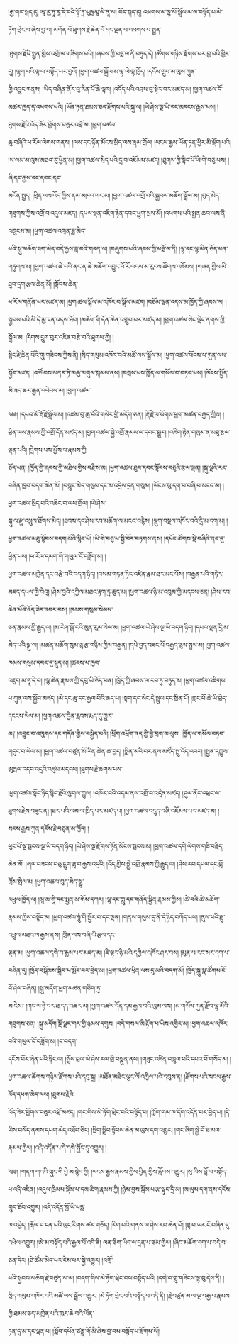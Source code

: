 ﻿  
།རྒྱ་གར་སྐད་དུ། ཨཱ་རྱ་ཏཱ་རཱ་དེ་བའི་སྟོ་ཏྲ་པུཥྤ་མཱ་ལི་ནཱ་མ། བོད་སྐད་དུ། འཕགས་མ་ལྷ་མོ་སྒྲོལ་མ་ལ་བསྟོད་པ་མེ་ཏོག་ཕྲེང་བ་ཞེས་བྱ་བ། མགོན་པོ་ཐུགས་རྗེ་ཆེན་པོ་དང་ལྡན་པ་འཕགས་པ་སྤྱན་  
  
།ཐུགས་རྗེའི་སྤྱན་གྱིས་འགྲོ་ལ་གཟིགས་པའི། །ཞབས་ཀྱི་པདྨ་ལ་ནི་བཏུད་དེ། །ཚོགས་གཉིས་རྫོགས་པར་བྱ་བའི་ཕྱིར་དུ། །ལྷག་པའི་ལྷ་ལ་བསྟོད་པར་བྱའོ། །ཕྱག་འཚལ་སྒྲོལ་མ་ལྷ་ཡེ་ལྷ་ཁྱོད། །དངོས་གྲུབ་མ་ལུས་ཀུན་  
གྱི་འབྱུང་གནས། །ཡིད་བཞིན་ནོར་བུ་རིན་པོ་ཆེ་ལྟར། །འདོད་པའི་འབྲས་བུ་སྟེར་བར་མཛད་མ། །ཕྱག་འཚལ་ངོ་མཚར་ཁྱད་དུ་འཕགས་པའི། །ཡོན་ཏན་ཐམས་ཅད་རྫོགས་པའི་སྐུ་ལ། །ཡེ་ཤེས་ལྔ་ཡི་རང་མདངས་རྒྱས་པས། །ཐུགས་རྗེའི་འོད་ཟོར་ཕྱོགས་བཅུར་འཕྲོ་མ། །ཕྱག་འཚལ་  
ཆུ་བཞིའི་ཕ་རོལ་ལེགས་གནས། །ལས་དང་ཉོན་མོངས་སྲིད་ལས་རྣམ་གྲོལ། །སངས་རྒྱས་ཡོན་ཏན་ཕྱིར་མི་ལྡོག་པའི། །ས་ལམ་མ་ལུས་མཐའ་རུ་ཕྱིན་མ། །ཕྱག་འཚལ་སྲིད་པའི་དྲ་བ་འཇོམས་མཛད། །ཐུགས་ཀྱི་སྟིང་པོ་ཡི་གེ་བཅུ་པས། །ཞི་དང་རྒྱས་དང་དབང་དང་  
མངོན་སྤྱད། །ཕྲིན་ལས་འོད་ཀྱིས་ནམ་མཁའ་གང་མ། །ཕྱག་འཚལ་འགྲོ་བའི་སྐྱབས་མཆོག་སྒྲོལ་མ། །བུད་མེད་གཟུགས་ཀྱིས་འགྲོ་བ་འདུལ་མཛད། །དཔལ་ལྡན་འཇིག་རྟེན་དབང་ཕྱུག་སྲས་མོ། །འཕགས་པའི་སྤྱན་ཆབ་ལས་ནི་འཁྲུངས་མ། །ཕྱག་འཚལ་འགྲན་ཟླ་མེད་  
པའི་སྐུ་མཆོག་ཟག་མེད་བདེ་རྒྱས་ཟླ་བའི་གདན་ལ། །བཞུགས་པའི་ཞབས་ཀྱི་པདྨོ་ལ་ནི། །ལྷ་དང་ལྷ་མིན་ཅོད་པན་གཏུགས་མ། །ཕྱག་འཚལ་ཆེ་བའི་ནང་ན་ཆེ་མཆོག་འབྱུང་བོ་རོ་ལངས་མ་རུངས་ཚོགས་འཇོམས། །གཞན་གྱིས་མི་ཐུབ་དྲག་རྩལ་ཆེན་མོ། །སྟོབས་ཆེན་  
ཕ་རོལ་གནོན་པར་མཛད་མ། །ཕྱག་ཚལ་སྒྲོལ་མ་འཁོར་བ་སྒྲོལ་མཛད། །བཅོམ་ལྡན་འདས་མ་ཁྱོད་ཀྱི་ཞབས་ལ། །སྐྱབས་པའི་མི་དེ་མྱ་ངན་འདས་ཐོབ། །མཆོག་གི་དོན་ཆེན་འགྲུབ་པར་མཛད་མ། །ཕྱག་འཚལ་སེང་ལྡེང་ནགས་ཀྱི་སྒྲོལ་མ། །རིགས་དྲུག་བུར་འཛིན་བརྩེ་བའི་ཐུགས་ཀྱི། །  
སྙིང་རྗེ་ཆེན་པོའི་གྲུ་གཟིངས་ཀྱིས་ནི། །སྲིད་གསུམ་འཁོར་བའི་མཚོ་ལས་སྒྲོལ་མ། །ཕྱག་འཚལ་ཕོངས་པ་ཀུན་ལས་སྐྱོབ་མཛད། །འཚོ་བས་མནར་ཏེ་མཆུ་མགུལ་སྐམས་ནས། །བཀྲས་པས་ཁྱོད་ལ་གསོལ་བ་བཏབ་པས། །ལོངས་སྤྱོད་མི་ཟད་ཆར་རྒྱན་འབེབས་མ། །ཕྱག་འཚལ་  
  
༄༅། །དཔའ་མོ་རྡོ་རྗེ་སྒྲོལ་མ། །འཛམ་བུ་ཆུ་བོའི་གསེར་གྱི་མདོག་ཅན། །རྡོ་རྗེ་ལ་སོགས་ཕྱག་མཚན་བརྒྱད་ཀྱིས། །ཕྲིན་ལས་རྣམས་ཀྱི་འགྲོ་དོན་མཛད་མ། །ཕྱག་འཚལ་སྐྱེ་འགྲོ་རྣམས་ལ་དབང་སྒྱུར། །འཇིག་རྟེན་གསུམ་ན་མཐུ་རྩལ་ལྡན་པའི། །དྲེགས་པས་མྱོས་པ་རྣམས་ཀྱི་  
ཅོད་པན། །ཁྱོད་ཀྱི་ཞབས་ཀྱི་མཐིལ་གྱིས་བརྫིས་མ། །ཕྱག་འཚལ་ཐུབ་དབང་སྟོབས་བཅུའི་རྩལ་ལྡན། །སྐུ་ལྔའི་རང་བཞིན་ཁྱབ་བདག་ཆེན་མོ། །བསྲུང་མེད་གསུམ་དང་མ་འདྲེས་དྲན་གསུམ། །ཡོངས་སུ་དག་པ་བཞི་པ་མངའ་མ། །ཕྱག་འཚལ་སྲིད་པའི་འཆིང་བ་ལས་གྲོལ། །ཡེ་ཤེས་  
སྐུ་ལ་རྫུ་འཕྲུལ་ཐོགས་མེད། །ཐབས་དང་ཤེས་རབ་མཆོག་ལ་མངའ་བརྙེས། །སྡུག་བསྔལ་འཁོར་བའི་དྲི་མ་དག་མ། །ཕྱག་འཚལ་མཐུ་སྟོབས་བདག་མོའི་སྙིང་པོ། །ཡི་གེ་བཅུ་པ་སྤྱི་བོར་བཏགས་ནས། །དཔོང་ཚོགས་སྡེ་བཞིའི་ནང་དུ་ཕྱིན་པས། །ཕ་རོལ་དམག་གི་གཡུལ་ངོ་བཟློག་མ། །  
ཕྱག་འཚལ་མཁྱེན་དང་བརྩེ་བའི་བདག་ཉིད། །བསམ་གཏན་ཏིང་འཛིན་རྣམ་ཐར་མང་པོས། །བརྒྱན་པའི་གཏེར་མཛད་དཔལ་གྱི་བེའུ། །ཤེས་བྱའི་དཀྱིལ་མཐའ་རྟག་ཏུ་ཆུད་མ། །ཕྱག་འཚལ་ཉི་མ་འབུམ་གྱི་མདངས་ཅན། །ཤེས་རབ་ཆེན་པོའི་འོད་ཟེར་འབར་བས། །ཁམས་གསུམ་སེམས་  
ཅན་རྣམས་ཀྱི་རྒྱུད་ལ། །མ་རེག་སྒོ་ངའི་མུན་རུམ་སེལ་མ། །ཕྱག་འཚལ་ཡེ་ཤེས་ལྔ་ཡི་བདག་ཉིད། །དཔལ་ལྡན་དྲི་མ་མེད་པའི་སྐུ་ལ། །མཚན་མཆོག་སུམ་ཅུ་རྩ་གཉིས་ཀྱིས་བརྒྱན། །དཔེ་བྱད་བཟང་པོ་བརྒྱད་ཅུས་སྤྲས་མ། །ཕྱག་འཚལ་ཁམས་གསུམ་དབང་དུ་སྡུད་མ། །ཚངས་པ་ཁྱབ་  
འཇུག་མ་ཧཱ་དེ་བ། །ལྷ་ཆེན་རྣམས་ཀྱི་དབུ་ཡི་ཅོད་པན། །ཁྱོད་ཀྱི་ཞབས་ལ་རབ་ཏུ་བཏུད་མ། །ཕྱག་འཚལ་འཇིགས་པ་ཀུན་ལས་སྐྱོབ་མཛད། །མེ་དང་ཆུ་དང་རྒྱལ་པོའི་ཆད་པ། །སྟག་དང་སེང་དེ་སྦྲུལ་དང་སྲིན་པོ། །གླང་པོ་ཆེ་ཡི་བྲེད་དངངས་སེལ་མ། །ཕྱག་འཚལ་བྱིན་རླབས་རྨད་དུ་གྱུར་  
མ༑ །འབྱུང་བ་འཁྲུགས་དང་གདོན་གྱིས་བསྐྱེད་པའི། །སྲོག་འཕྲོག་ནད་ཀྱི་བྱེ་བྲག་མ་ལུས། །ཁྱོད་ལ་གསོལ་བཏབ་གདུང་བ་སེལ་མ། །ཕྱག་འཚལ་བཙུན་མོ་རིན་ཆེན་ཆ་བྱད། །སྨིན་མའི་བར་ནས་མཛོད་སྤུ་འོད་འབར། །སྤྱན་དཀྱུས་ཨུཏྤལ་འདབ་འདྲའི་འཛུམ་མདངས། །ཐུགས་རྗེ་ཆགས་པས་  
  
།ཕྱག་འཚལ་སྟོང་ཉིད་སྙིང་རྗེའི་ལྕགས་ཀྱུས། །འཁོར་བའི་འདམ་ནས་འགྲོ་བ་འདྲེན་མཛད། །ཤུལ་ནོར་འཕྲང་ལ་ཐུགས་རྗེས་བཟུང་ན། །ཐར་པའི་ལམ་ལ་ཁྲིད་པར་མཛད་པ། །ཕྱག་འཚལ་བདུད་བཞི་འཇོམས་པར་མཛད་མ། །སངས་རྒྱས་ཀུན་དངོས་རྗེ་བཙུན་མ་ཁྱོད། །  
ཕུང་པོ་ལྔ་སྤངས་ལྔ་ཡི་བདག་ཉིད། །ཡེ་ཤེས་ལྔ་རྫོགས་ཉོན་མོངས་སྤངས་མ། །ཕྱག་འཚལ་དགེ་ལེགས་གཟི་བརྗིད་ཆེན་མོ། །ཞལ་བཟངས་བཅུ་དྲུག་ཟླ་བ་རྒྱས་འདྲའི། །འོད་ཀྱིས་སྐྱེ་འགྲོ་རྣམས་ཀྱི་རྒྱུད་ལ། །ཤེས་རབ་དཔལ་དང་བློ་གྲོས་སྤེལ་མ། །ཕྱག་འཚལ་བུད་མེད་སྒྱུ་  
འཕྲུལ་ཁྱོད་ལ། །མཱ་མ་ཀཱི་དང་སྤྱན་མ་གོས་དཀར། །ལྷ་དང་ཀླུ་དང་གནོད་སྦྱིན་རྣམས་ཀྱིས། །ཆེ་བའི་ཆེ་མཆོག་རྣམས་ཀྱིས་བསྟོད་མ། །ཕྱག་འཚལ་ཧཱུཾ་གི་སྦྱོར་བ་དང་ལྡན། །གནས་གསུམ་དུ་ནི་དེ་ཉིད་བཀོད་པས། །ནུས་པའི་རྫུ་འཕྲུལ་མཐའ་ལ་རྒྱས་ནས། །ཕྲིན་ལས་བཞི་ཡི་རྩལ་དང་  
ལྡན་མ། །ཕྱག་འཚལ་དགེ་བ་རྒྱས་པར་མཛད་མ། །ཇི་ལྟར་ཉི་མའི་དཀྱིལ་འཁོར་ཤར་བས། །མུན་པ་རང་སར་དག་པ་བཞིན་དུ། །ཁྱོད་བསྒོམས་སྒྲིབ་པ་སྤོང་བར་བྱེད་མ། །ཕྱག་འཚལ་ཕྲིན་ལས་དུ་མའི་བདག་མོ། །ཁྱོད་སྐུ་སྣ་ཚོགས་ངོ་བོ་ཤེལ་བཞིན། །སྐུ་མདོག་ཕྱག་མཚན་གཅིག་ཏུ་  
མ་ངེས༑ །གང་ལ་ཉེ་བར་ཐ་དད་འཆར་མ། །ཕྱག་འཚལ་དོན་དམ་རྒྱལ་བའི་ཡུམ་ལས། །མ་གཡོས་ཀུན་རྫོབ་ལྷ་མོའི་གཟུགས་ཅན། །སྐུ་མདོག་སྔོ་ལྗང་གར་གྱི་ཉམས་དགུས། །བདེ་གསལ་མི་རྟོག་པ་ཡིས་འགྱིང་མ། །ཕྱག་འཚལ་འཁོར་བའི་གཡུལ་ངོ་བཟློག་མ། །ང་བདག་  
དངོས་པོར་ཞེན་པའི་སྙིང་ལ། །སྤྲོས་བྲལ་ཡེ་ཤེས་རལ་གྲི་བསྣུན་ནས། །གཟུང་འཛིན་འཁྲུལ་པའི་དཔའ་བོ་གསོད་མ། །ཕྱག་འཚལ་ཚོགས་གཉིས་རྫོགས་པའི་དབུ་སྐྲ། །མཐོན་མཐིང་ལྕང་ལོ་འཁྱིལ་པའི་དབུས་ན། །རྫོགས་པའི་སངས་རྒྱས་འོད་དཔག་མེད་ལས། །ཐུགས་རྗེའི་  
འོད་ཟེར་ཕྱོགས་བཅུར་འཕྲོ་མཛད། །གང་གིས་མེ་ཏོག་ཕྲེང་བའི་བསྟོད་པ། །ཀློག་གམ་ཁ་དོག་འདོན་པར་བྱེད་པ། །དེ་ཡིས་བསོད་ནམས་དཔག་མེད་འཐོབ་ཅིང། །སྡིག་སྒྲིབ་སྟོབས་ཆེན་མ་ལུས་དག་འགྱུར། །གང་ཞིག་སྐྱེ་བོ་ཐ་མལ་རྣམས་ཀྱིས། །འདི་འདོན་པ་དེ་དགེ་སྤྱོང་དུ་འགྱུར། །  
  
༄༅། །གནག་གའའི་ཀླུང་གི་བྱེ་མ་སྙེད་ཀྱི། །སངས་རྒྱས་རྣམས་ཀྱིས་བྱིན་གྱིས་རློབས་འགྱུར། །སུ་ཡིས་བློ་ལ་བསྟོད་པ་འདི་འཛིན། །འདུལ་ཁྲིམས་སྡོམ་པ་དམ་ཚིག་རྣམས་ཀྱི། །ཉེས་བྱས་སྦོམ་པ་རྩ་ལྟུང་དྲི་མ། །མ་ལུས་དག་ནས་དངོས་གྲུབ་ཐོབ་འགྱུར། །འདི་འདོན་བློ་ཡི་པདྨ་  
ཁ་འབྱེད། །རྒོལ་བ་ངན་པའི་ལུང་རིགས་ཚར་གཅོད། །རིག་པའི་གནས་ལ་ཤེས་རབ་ཆེན་པོ། །ཟླ་བ་ཡར་ངོ་བཞིན་དུ་འཕེལ་འགྱུར། །ཨེ་མ་བསྟོད་པའི་རྒྱལ་པོ་འདི་ནི། ལན་ཅིག་ཡིད་ལ་དྲན་པ་ཙམ་གྱིས། །ཞིང་མཆོག་དག་པ་བདེ་བ་ཅན་དེར། །ཐེ་ཚོམ་མེད་པར་ངེས་པར་སྐྱེ་འགྱུར། །འགྲོ་  
པའི་སྐྱབས་མཆོག་རྗེ་བཙུན་མ་ལ། །བདག་གིས་མེ་ཏོག་ཕྲེང་བས་བསྟོད་པའི། །དགེ་བ་གྲུ་གཟིངས་ལྟ་བུ་དེས་ནི། །སྲིད་གསུམ་འཁོར་བའི་མཚོ་ལས་སྒྲོལ་འགྱུར། །མེ་ཏོག་ཕྲེང་བའི་བསྟོད་པ་འདི་ནི། །རྗེ་བཙུན་མ་ལ་ལྔ་བརྒྱ་པ་རྣམས་ཀྱི་ཐམས་ཅད་མཁྱེན་པའི་ཁུར་ཆེ་བའི་ཡོན་  
ཏན་དུ་མ་དང་ལྡན་པ། །སློབ་དཔོན་ཙནྡྲ་གོ་མི་ཞེས་བྱ་བས་བསྟོད་པ་རྫོགས་སོ།།  
  
  
